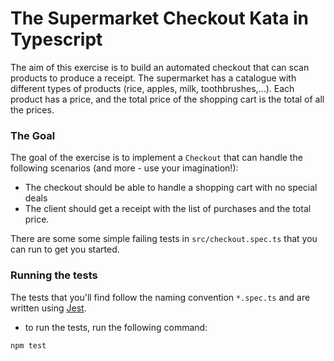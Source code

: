 # The Supermarket Checkout Kata in Typescript

The aim of this exercise is to build an automated checkout that can scan products to produce a receipt. The supermarket has a catalogue with different types of products (rice, apples, milk, toothbrushes,...).
Each product has a price, and the total price of the shopping cart is the total of all the prices.

### The Goal

The goal of the exercise is to implement a `Checkout` that can handle the following scenarios (and more - use your imagination!):

- The checkout should be able to handle a shopping cart with no special deals
- The client should get a receipt with the list of purchases and the total price.

There are some some simple failing tests in `src/checkout.spec.ts` that you can run to get you started.

### Running the tests

The tests that you'll find follow the naming convention `*.spec.ts` and are written using [Jest](https://jestjs.io/).

- to run the tests, run the following command:

```
npm test
```
